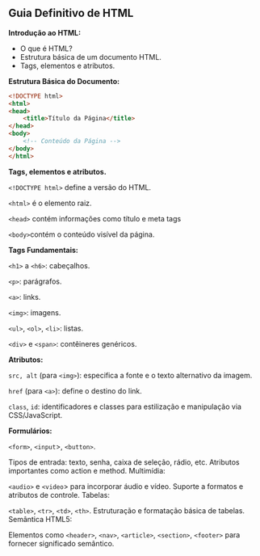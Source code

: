 ## Guia Definitivo de HTML

**Introdução ao HTML:**
- O que é HTML?
- Estrutura básica de um documento HTML.
- Tags, elementos e atributos.

**Estrutura Básica do Documento:**
```html
<!DOCTYPE html>
<html>
<head>
    <title>Título da Página</title>
</head>
<body>
    <!-- Conteúdo da Página -->
</body>
</html>
```

**Tags, elementos e atributos.**

```<!DOCTYPE html>``` define a versão do HTML.

```<html>``` é o elemento raiz.

```<head>``` contém informações como título e meta tags

```<body>```contém o conteúdo visível da página.

**Tags Fundamentais:**

````<h1>```` a ````<h6>````: cabeçalhos.

````<p>````: parágrafos.

````<a>````: links.

````<img>````: imagens.

````<ul>````, ````<ol>````, ````<li>````: listas.

````<div>```` e ````<span>````: contêineres genéricos.

**Atributos:**

````src, alt```` (para ````<img>````): especifica a fonte e o texto alternativo da imagem.

````href```` (para ````<a>````): define o destino do link.

````class````, ````id````: identificadores e classes para estilização e manipulação via CSS/JavaScript.

**Formulários:**

````<form>````, ````<input````>, ````<button>````.

Tipos de entrada: texto, senha, caixa de seleção, rádio, etc.
Atributos importantes como action e method.
Multimídia:

````<audio>```` e ````<video````> para incorporar áudio e vídeo.
Suporte a formatos e atributos de controle.
Tabelas:

````<table>````, ````<tr>````, ````<td>````, ````<th>````.
Estruturação e formatação básica de tabelas.
Semântica HTML5:

Elementos como ````<header>````, ````<nav>````, ````<article>````, ````<section>````, ````<footer>```` para fornecer significado semântico.

